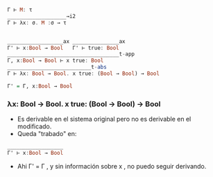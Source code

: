 ```haskell

Γ ⊢ M: τ
___________________→i2
Γ ⊢ λx: σ. M :σ → τ


__________________ax _______________ax
Γ' ⊢ x:Bool → Bool   Γ' ⊢ true: Bool
____________________________________t-app
Γ, x:Bool → Bool ⊢ x true: Bool
___________________________t-abs
Γ ⊢ λx: Bool → Bool. x true: (Bool → Bool) → Bool

Γ' = Γ, x:Bool → Bool

```
### λx: Bool → Bool. x true: (Bool → Bool) → Bool
- Es derivable en el sistema original pero no es derivable en el modificado.
- Queda "trabado" en:
```haskell
__________________
Γ' ⊢ x:Bool → Bool 
```
- Ahi Γ' = Γ , y sin información sobre x , no puedo seguir derivando.
